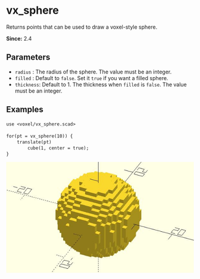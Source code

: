 # vx_sphere

Returns points that can be used to draw a voxel-style sphere.

**Since:** 2.4

## Parameters

- `radius` : The radius of the sphere. The value must be an integer.
- `filled` : Default to `false`. Set it `true` if you want a filled sphere.
- `thickness`: Default to 1. The thickness when `filled` is `false`. The value must be an integer.

## Examples

	use <voxel/vx_sphere.scad>

	for(pt = vx_sphere(10)) {
		translate(pt)
			cube(1, center = true);
	}

![vx_sphere](images/lib3x-vx_sphere-1.JPG)
